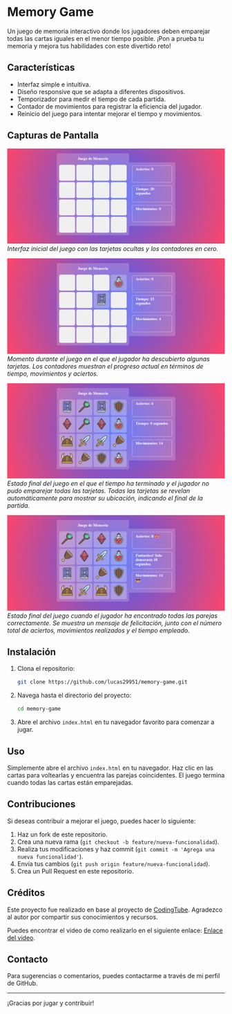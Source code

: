 # Memory Game

Un juego de memoria interactivo donde los jugadores deben emparejar todas las cartas iguales en el menor tiempo posible. ¡Pon a prueba tu memoria y mejora tus habilidades con este divertido reto!

## Características

- Interfaz simple e intuitiva.
- Diseño responsive que se adapta a diferentes dispositivos.
- Temporizador para medir el tiempo de cada partida.
- Contador de movimientos para registrar la eficiencia del jugador.
- Reinicio del juego para intentar mejorar el tiempo y movimientos.

## Capturas de Pantalla

![Pantalla Inicial](./screenshots/principal-memoria.png)
_Interfaz inicial del juego con las tarjetas ocultas y los contadores en cero._

![Juego en Proceso](./screenshots/partida-memoria.png)
_Momento durante el juego en el que el jugador ha descubierto algunas tarjetas. Los contadores muestran el progreso actual en términos de tiempo, movimientos y aciertos._

![Pantalla Final](./screenshots/final-memoria.png)
_Estado final del juego en el que el tiempo ha terminado y el jugador no pudo emparejar todas las tarjetas. Todas las tarjetas se revelan automáticamente para mostrar su ubicación, indicando el final de la partida._

![Pantalla de Victoria](./screenshots/victoria-memoria.png)
_Estado final del juego cuando el jugador ha encontrado todas las parejas correctamente. Se muestra un mensaje de felicitación, junto con el número total de aciertos, movimientos realizados y el tiempo empleado._

## Instalación

1. Clona el repositorio:
    ```bash
    git clone https://github.com/lucas29951/memory-game.git
    ```

2. Navega hasta el directorio del proyecto:
    ```bash
    cd memory-game
    ```

3. Abre el archivo `index.html` en tu navegador favorito para comenzar a jugar.

## Uso

Simplemente abre el archivo `index.html` en tu navegador. Haz clic en las cartas para voltearlas y encuentra las parejas coincidentes. El juego termina cuando todas las cartas están emparejadas.

## Contribuciones

Si deseas contribuir a mejorar el juego, puedes hacer lo siguiente:

1. Haz un fork de este repositorio.
2. Crea una nueva rama (`git checkout -b feature/nueva-funcionalidad`).
3. Realiza tus modificaciones y haz commit (`git commit -m 'Agrega una nueva funcionalidad'`).
4. Envía tus cambios (`git push origin feature/nueva-funcionalidad`).
5. Crea un Pull Request en este repositorio.

## Créditos

Este proyecto fue realizado en base al proyecto de [CodingTube](https://github.com/CodinGitHub). Agradezco al autor por compartir sus conocimientos y recursos.

Puedes encontrar el video de como realizarlo en el siguiente enlace: [Enlace del video](https://youtu.be/TMWkKPlUUJ4?list=PLCnOTSLuGRSFfA1mB3ILWZzDDRr69KCyR).

## Contacto

Para sugerencias o comentarios, puedes contactarme a través de mi perfil de GitHub.


---

¡Gracias por jugar y contribuir!
